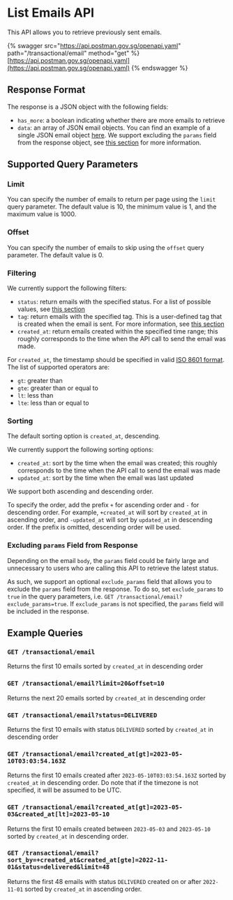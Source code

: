 # List Emails API

This API allows you to retrieve previously sent emails.

{% swagger src="https://api.postman.gov.sg/openapi.yaml" path="/transactional/email" method="get" %}
[https://api.postman.gov.sg/openapi.yaml](https://api.postman.gov.sg/openapi.yaml)
{% endswagger %}

## Response Format

The response is a JSON object with the following fields:

* `has_more`: a boolean indicating whether there are more emails to retrieve
* `data`: an array of JSON email objects. You can find an example of a single JSON email object [here](get-email-by-id-api.md#example-response). We support excluding the `params` field from the response object, see [this section](list-emails-api.md#excluding-params-field-from-response) for more information.

## Supported Query Parameters

### Limit

You can specify the number of emails to return per page using the `limit` query parameter. The default value is 10, the minimum value is 1, and the maximum value is 1000.

### Offset

You can specify the number of emails to skip using the `offset` query parameter. The default value is 0.

### Filtering

We currently support the following filters:

* `status`: return emails with the specified status. For a list of possible values, see [this section](tracking-email-status.md#email-status)
* `tag`: return emails with the specified tag. This is a user-defined tag that is created when the email is sent. For more information, see [this section](send-email-api/email-tagging-and-classification.md#email-tagging)
* `created_at`: return emails created within the specified time range; this roughly corresponds to the time when the API call to send the email was made.

For `created_at`, the timestamp should be specified in valid [ISO 8601 format](https://en.wikipedia.org/wiki/ISO\_8601). The list of supported operators are:

* `gt`: greater than
* `gte`: greater than or equal to
* `lt`: less than
* `lte`: less than or equal to

### Sorting

The default sorting option is `created_at`, descending.

We currently support the following sorting options:

* `created_at`: sort by the time when the email was created; this roughly corresponds to the time when the API call to send the email was made
* `updated_at`: sort by the time when the email was last updated

We support both ascending and descending order.

To specify the order, add the prefix `+` for ascending order and `-` for descending order. For example, `+created_at` will sort by `created_at` in ascending order, and `-updated_at` will sort by `updated_at` in descending order. If the prefix is omitted, descending order will be used.

### Excluding `params` Field from Response

Depending on the email `body`, the `params` field could be fairly large and unnecessary to users who are calling this API to retrieve the latest status.

As such, we support an optional `exclude_params` field that allows you to exclude the `params` field from the response. To do so, set `exclude_params` to `true` in the query parameters, i.e. `GET /transactional/email?exclude_params=true`. If `exclude_params` is not specified, the `params` field will be included in the response.

## Example Queries

### `GET /transactional/email`

Returns the first 10 emails sorted by `created_at` in descending order

### `GET /transactional/email?limit=20&offset=10`

Returns the next 20 emails sorted by `created_at` in descending order

### `GET /transactional/email?status=DELIVERED`

Returns the first 10 emails with status `DELIVERED` sorted by `created_at` in descending order

### `GET /transactional/email?created_at[gt]=2023-05-10T03:03:54.163Z`

Returns the first 10 emails created after `2023-05-10T03:03:54.163Z` sorted by `created_at` in descending order. Do note that if the timezone is not specified, it will be assumed to be UTC.

### `GET /transactional/email?created_at[gt]=2023-05-03&created_at[lt]=2023-05-10`

Returns the first 10 emails created between `2023-05-03` and `2023-05-10` sorted by `created_at` in descending order.

### `GET /transactional/email?sort_by=+created_at&created_at[gte]=2022-11-01&status=delivered&limit=48`

Returns the first 48 emails with status `DELIVERED` created on or after `2022-11-01` sorted by `created_at` in ascending order.
